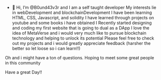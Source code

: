 - 👋 Hi, I’m @B0und43v3r and I am a self taught developer
My interests lie in webDevelopment and blockchainDevelopment
I have been learning HTML, CSS, Javascript, and solidity
I have learned through projects on youtube and some books i have obtained
I Recently started designing and coding my first website that is going to dual as a DApp
I love the idea of MetaVerse and i would very much like to pursue blockchain technology and helping to unlock its potential
Please feel free to check out my projects and i would greatly appreciate feedback (harsher the better so let loose so i can learn!!)

Oh and i might have a ton of questions. Hoping to meet some great people in this community

Have a great Day!!
